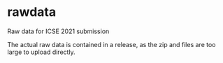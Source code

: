 # rawdata
Raw data for ICSE 2021 submission

The actual raw data is contained in a release, as the zip and files are too large to upload directly.

